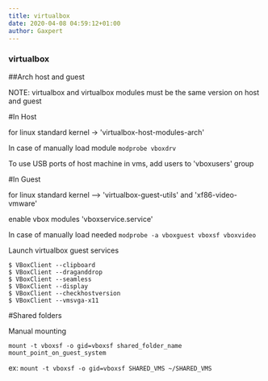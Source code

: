 ```yaml
---
title: virtualbox
date: 2020-04-08 04:59:12+01:00
author: Gaxpert
---
```


### virtualbox

##Arch host and guest

NOTE: virtualbox and virtualbox modules must be the same version on host and guest

#In Host

for linux standard kernel -> 'virtualbox-host-modules-arch'

In case of manually load module `modprobe vboxdrv`

To use USB ports of host machine in vms, add users to 'vboxusers' group

#In Guest

for linux standard kernel --> 'virtualbox-guest-utils' and 'xf86-video-vmware'

enable vbox modules 'vboxservice.service'

In case of manually load needed `modprobe -a vboxguest vboxsf vboxvideo`

Launch virtualbox guest services 
```
$ VBoxClient --clipboard
$ VBoxClient --draganddrop
$ VBoxClient --seamless
$ VBoxClient --display
$ VBoxClient --checkhostversion
$ VBoxClient --vmsvga-x11
```

#Shared folders

Manual mounting

`mount -t vboxsf -o gid=vboxsf shared_folder_name mount_point_on_guest_system`

ex:  `mount -t vboxsf -o gid=vboxsf SHARED_VMS ~/SHARED_VMS`



